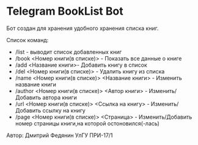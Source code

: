 # Telegram BookList Bot
Бот создан для хранения удобного хранения списка книг.

Список команд:
- /list - выводит список добавленных книг
- /book <Номер книги(в списке)> - Показать все данные о книге
- /add <Название книги>- Добавить книгу в список
- /del <Номер книги(в списке)> - Удалить книгу из списка
- /name <Номер книги(в списке)> <Название книги> - Изменить название книги
- /author <Номер книги(в списке)> <Автор книги> - Изменить/Добавить автора книги
- /url <Номер книги(в списке)> <Ссылка на книгу> - Изменить/Добавить ссылку на книгу
- /page <Номер книги(в списке)> <Страница> - Изменить/Добавить номер страницы книги,на которой остоновился(-лась)

Автор: Дмитрий Федянин УлГУ ПРИ-17/1